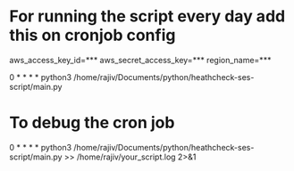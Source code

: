 # For running the script every day add this on cronjob config
aws_access_key_id=***
aws_secret_access_key=***
region_name=***

0 * * * * python3 /home/rajiv/Documents/python/heathcheck-ses-script/main.py

# To debug the cron job
0 * * * * python3 /home/rajiv/Documents/python/heathcheck-ses-script/main.py >> /home/rajiv/your_script.log 2>&1
